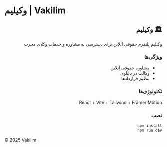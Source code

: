 # وکیلیم | Vakilim

<div dir="rtl">

## 🏛️ وکیلیم

وکیلیم پلتفرم حقوقی آنلاین برای دسترسی به مشاوره و خدمات وکلای مجرب

### ویژگی‌ها
- مشاوره حقوقی آنلاین
- وکالت در دعاوی
- تنظیم قراردادها

### تکنولوژی‌ها
React + Vite + Tailwind + Framer Motion

### نصب
```bash
npm install
npm run dev
```

</div>

© 2025 Vakilim
